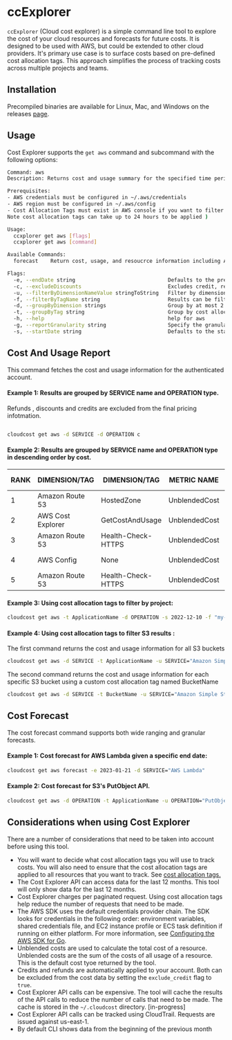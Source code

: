 # ccExplorer

`ccExplorer` (Cloud cost explorer) is a simple command line tool to explore the 
cost of your cloud resources and forecasts for future costs.
It is designed to be used with AWS, but could be extended to other cloud providers. It's primary 
use case is to surface costs based on pre-defined 
cost allocation tags. 
This approach simplifies the process of tracking costs across multiple projects and teams.   

## Installation

Precompiled binaries are available for Linux, Mac, and Windows on the releases [page](https://github.com/cduggn/cloudcost/releases).

## Usage

Cost Explorer supports the `get aws` command and subcommand with the following 
options:

```bash
Command: aws
Description: Returns cost and usage summary for the specified time period.

Prerequisites:
- AWS credentials must be configured in ~/.aws/credentials
- AWS region must be configured in ~/.aws/config
- Cost Allocation Tags must exist in AWS console if you want to filter by tag (
Note cost allocation tags can take up to 24 hours to be applied )

Usage:
  ccxplorer get aws [flags]
  ccxplorer get aws [command]

Available Commands:
  forecast    Return cost, usage, and resoucrce information including ARN

Flags:
  -e, --endDate string                              Defaults to the present day (default "2023-01-09")
  -c, --excludeDiscounts                            Excludes credit, refund, and discount information in the report summary. Disabled by default.
  -u, --filterByDimensionNameValue stringToString   Filter by dimension . Example: -U SERVICE='Amazon Simple Storage Service' (default [])
  -f, --filterByTagName string                      Results can be filtered by custom cost allocation tags. The groupByTag flag must be set with an active cost allocation tag. Once the tag is set, the filterByTagName flag can be used
  -d, --groupByDimension strings                    Group by at most 2 dimension tags [ Dimensions: AZ, SERVICE, USAGE_TYPE ]
  -t, --groupByTag string                           Group by cost allocation tag. Example: ApplicationName, Environment, BucketName
  -h, --help                                        help for aws
  -g, --reportGranularity string                    Specify the granularity of pricing information returned from GetCostAndUsage API request. Possible values include: Monthly, Daily or Hourly (default "MONTHLY")
  -s, --startDate string                            Defaults to the start of the current month (default "2023-01-01")
```

## Cost And Usage Report 
This command fetches the cost and usage information for the 
authenticated 
account.

#### Example 1: Results are grouped by SERVICE name and OPERATION type. 
Refunds , 
discounts and credits are excluded from the final pricing infotmation. 

```bash

cloudcost get aws -d SERVICE -d OPERATION c

```

#### Example 2: Results are grouped by SERVICE name and OPERATION type in descending order by cost.

<sub>

| RANK | DIMENSION/TAG   | DIMENSION/TAG   | METRIC NAME | NUMERIC AMOUNT | STRING AMOUNT | UNIT | GRANULARITY | START | END  |
|---------|-----------|--------|------|------| ------|------|------|------|------|
| 1 | Amazon Route 53   | HostedZone | UnblendedCost |  1.50000010 | 1.5  | USD | MONTHLY | 2021-12-01 | 2021-12-31 |
| 2 | AWS Cost Explorer  | GetCostAndUsage | UnblendedCost | 0.46000010  | 0.46 | USD | MONTHLY | 2021-12-01 | 2021-12-31 |
| 3 | Amazon Route 53  | Health-Check-HTTPS | UnblendedCost | 0.22580610|   0.23 | USD | MONTHLY | 2021-12-01 | 2021-12-31 |
| 4 | AWS Config   | None | UnblendedCost | 0.18900010 | 0.19 | USD | MONTHLY | 2021-12-01 | 2021-12-31 |
| 5 | Amazon Route 53   | Health-Check-HTTPS | UnblendedCost | 0.18900010 | 0.19 | USD | MONTHLY | 2021-12-01 | 2021-12-31 |

</sub>

#### Example 3: Using cost allocation tags to filter by project:

```bash
cloudcost get aws -t ApplicationName -d OPERATION -s 2022-12-10 -f "my-project"
```

#### Example 4: Using cost allocation tags to filter S3 results :

The first command returns the cost and usage information for all S3 buckets

```bash
cloudcost get aws -d SERVICE -t ApplicationName -u SERVICE="Amazon Simple Storage Service"  -c
```

The second command returns the cost and usage information for each specific 
S3 bucket using a custom cost allocation tag named BucketName

```bash
cloudcost get aws -d SERVICE -t BucketName -u SERVICE="Amazon Simple Storage"

```


## Cost Forecast
The cost forecast command supports both wide ranging and granular forecasts.

#### Example 1: Cost forecast for AWS Lambda given a specific end date:

```bash 
cloudcost get aws forecast -e 2023-01-21 -d SERVICE="AWS Lambda"
```

#### Example 2: Cost forecast for S3's PutObject API. 


```bash
cloudcost get aws -d OPERATION -t ApplicationName -u OPERATION="PutObject"  -c
```


## Considerations when using Cost Explorer

There are a number of considerations that need to be taken into account before using this tool.

- You will want to decide what cost allocation tags you will use to track costs. You will also need to ensure that the
  cost allocation tags are applied to all resources that you want to track. See [cost allocation tags.](https://docs.aws.amazon.com/awsaccountbilling/latest/aboutv2/cost-alloc-tags.html)
- The Cost Explorer API can access data for the last 12 months. This tool will only show data for the last 12 months.
- Cost Explorer charges per paginated request. Using cost allocation tags help reduce the number of requests that need to be made.
- The AWS SDK uses the default credentials provider chain. The SDK looks for credentials in the following order: environment variables,
  shared credentials file, and EC2 instance profile or ECS task definition if running on either platform. For more information, see [Configuring the AWS SDK for Go](https://docs.aws.amazon.com/sdk-for-go/v1/developer-guide/configuring-sdk.html).
- Unblended costs are used to calculate the total cost of a resource. Unblended costs are the sum of the costs of all usage of a resource. This is the default cost tyoe returned by the tool.
- Credits and refunds are automatically applied to your account. Both can be excluded from the cost data by setting the `exclude_credit` flag to `true`.
- Cost Explorer API calls can be expensive. The tool will cache the results of the API calls to reduce the number of calls that need to be made. The cache is stored in the `~/.cloudcost` directory. [in-progress]
- Cost Explorer API calls can be tracked using CloudTrail. Requests are issued against us-east-1.
- By default CLI shows data from the beginning of the previous month
